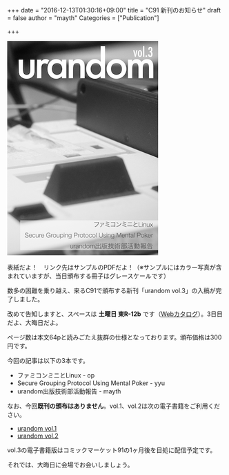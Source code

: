 +++
date = "2016-12-13T01:30:16+09:00"
title = "C91 新刊のお知らせ"
draft = false
author = "mayth"
Categories = ["Publication"]

+++

[![C91 Sample](/images/c91_cover.png)](/pdfs/c91_sample.pdf)

表紙だよ！　リンク先はサンプルのPDFだよ！（※サンプルにはカラー写真が含まれていますが、当日頒布する冊子はグレースケールです）

数多の困難を乗り越え、来るC91で頒布する新刊「urandom vol.3」の入稿が完了しました。

改めて告知しますと、スペースは **土曜日 東R-12b** です（[Webカタログ](https://webcatalog.circle.ms/Circle/13006119 )）。3日目だよ、大晦日だよ。

ページ数は本文64pと読みごたえ抜群の仕様となっております。頒布価格は300円です。

今回の記事は以下の3本です。

* ファミコンミニとLinux - op
* Secure Grouping Protocol Using Mental Poker - yyu
* urandom出版技術部活動報告 - mayth

なお、今回**既刊の頒布はありません**。vol.1、vol.2は次の電子書籍をご利用ください。

* [urandom vol.1](https://gumroad.com/l/xgnF)
* [urandom vol.2](https://gumroad.com/l/zjTOY)

vol.3の電子書籍版はコミックマーケット91の1ヶ月後を目処に配信予定です。

それでは、大晦日に会場でお会いしましょう。
